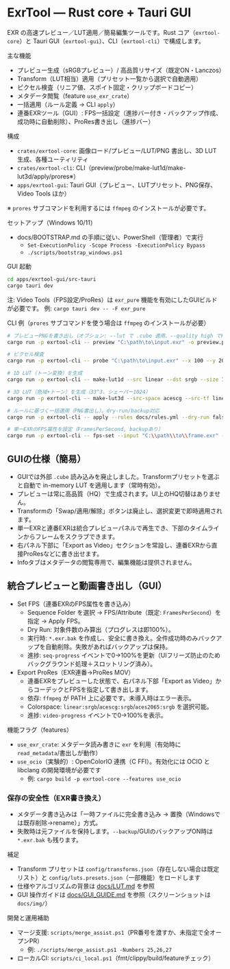 # ExrTool — Rust core + Tauri GUI

EXR の高速プレビュー／LUT適用／簡易編集ツールです。Rust コア（`exrtool-core`）と Tauri GUI（`exrtool-gui`）、CLI（`exrtool-cli`）で構成します。

主な機能
- プレビュー生成（sRGBプレビュー）/ 高品質リサイズ（既定ON・Lanczos）
- Transform（LUT相当）適用（プリセット一覧から選択で自動適用）
- ピクセル検査（リニア値、スポイト固定・クリップボードコピー）
- メタデータ閲覧（feature `use_exr_crate`）
- 一括適用（ルール定義 → CLI `apply`）
 - 連番EXRツール（GUI）: FPS一括設定（進捗バー付き・バックアップ作成、成功時に自動削除）、ProRes書き出し（進捗バー）

構成
- `crates/exrtool-core`: 画像ロード/プレビュー/LUT/PNG 書出し、3D LUT 生成、各種ユーティリティ
- `crates/exrtool-cli`: CLI（preview/probe/make-lut1d/make-lut3d/apply/prores※）
- `apps/exrtool-gui`: Tauri GUI（プレビュー、LUTプリセット、PNG保存、Video Tools ほか）

※ `prores` サブコマンドを利用するには `ffmpeg` のインストールが必要です。

セットアップ（Windows 10/11）
- docs/BOOTSTRAP.md の手順に従い、PowerShell（管理者）で実行
  - `Set-ExecutionPolicy -Scope Process -ExecutionPolicy Bypass`
  - `./scripts/bootstrap_windows.ps1`

GUI 起動
```bash
cd apps/exrtool-gui/src-tauri
cargo tauri dev
```

注: Video Tools（FPS設定/ProRes）は `exr_pure` 機能を有効にしたGUIビルドが必要です。
例: `cargo tauri dev -- -F exr_pure`

CLI 例（`prores` サブコマンドを使う場合は `ffmpeg` のインストールが必要）
```bash
# プレビューPNGを書き出し（オプション: --lut で .cube 適用、--quality high でHQ）
cargo run -p exrtool-cli -- preview "C:\path\to\input.exr" -o preview.png --max-size 2048 --exposure 0 --gamma 2.2 --quality high

# ピクセル検査
cargo run -p exrtool-cli -- probe "C:\path\to\input.exr" --x 100 --y 200

# 1D LUT（トーン変換）を生成
cargo run -p exrtool-cli -- make-lut1d --src linear --dst srgb --size 1024 -o linear_to_srgb.cube

# 3D LUT（色域+トーン）を生成（33^3、シェーパー1024）
cargo run -p exrtool-cli -- make-lut3d --src-space acescg --src-tf linear --dst-space srgb --dst-tf srgb --size 33 --shaper-size 1024 -o acescg_to_srgb.cube

# ルールに基づく一括適用（PNG書出し）。dry-run/backup対応
cargo run -p exrtool-cli -- apply --rules docs/rules.yml --dry-run false --backup true

# 単一EXRのFPS属性を設定（FramesPerSecond, backupあり）
cargo run -p exrtool-cli -- fps-set --input "C:\\path\\to\\frame.exr" --fps 24 --dry-run false --backup true
```

## GUIの仕様（簡易）

- GUIでは外部 `.cube` 読み込みを廃止しました。Transformプリセットを選ぶと自動で in-memory LUT を適用します（常時有効）。
- プレビューは常に高品質（HQ）で生成されます。UI上のHQ切替はありません。
- Transformの「Swap/適用/解除」ボタンは廃止し、選択変更で即時適用されます。
- 単一EXRと連番EXRは統合プレビューパネルで再生でき、下部のタイムラインからフレームをスクラブできます。
- 右パネル下部に「Export as Video」セクションを常設し、連番EXRから直接ProResなどに書き出せます。
- Infoタブはメタデータの閲覧専用で、編集機能は提供されません。

## 統合プレビューと動画書き出し（GUI）

- Set FPS（連番EXRのFPS属性を書き込み）
  - Sequence Folder を選択 → FPS/Attribute（既定: `FramesPerSecond`）を指定 → Apply FPS。
  - Dry Run: 対象件数のみ算出（プログレスは即100%）。
  - 実行時: `*.exr.bak` を作成し、安全に書き換え。全件成功時のみバックアップを自動削除。失敗があればバックアップは保持。
  - 進捗: `seq-progress` イベントで0→100%を更新（UIフリーズ防止のためバックグラウンド処理＋スロットリング済み）。
- Export ProRes（EXR連番→ProRes MOV）
  - 連番EXRをプレビューした状態で、右パネル下部「Export as Video」からコーデックとFPSを指定して書き出します。
  - 依存: `ffmpeg` が PATH 上に必要です。未導入時はエラー表示。
  - Colorspace: `linear:srgb`/`acescg:srgb`/`aces2065:srgb` を選択可能。
  - 進捗: `video-progress` イベントで0→100%を表示。

機能フラグ（features）
- `use_exr_crate`: メタデータ読み書きに `exr` を利用（有効時に `read_metadata`/書出しが動作）
- `use_ocio`（実験的）: OpenColorIO 連携（C FFI）。有効化には OCIO と libclang の開発環境が必要です
  - 例: `cargo build -p exrtool-core --features use_ocio`

### 保存の安全性（EXR書き換え）
- メタデータ書き込みは「一時ファイルに完全書き込み → 置換（Windowsでは既存削除→rename）」方式。
- 失敗時は元ファイルを保持します。`--backup`/GUIのバックアップON時は `*.exr.bak` も残ります。

補足
- Transform プリセットは `config/transforms.json`（存在しない場合は既定リスト）と `config/luts.presets.json`（一部機能）をロードします
- 仕様やアルゴリズムの背景は [docs/LUT.md](docs/LUT.md) を参照
- GUI 操作ガイドは [docs/GUI_GUIDE.md](docs/GUI_GUIDE.md) を参照（スクリーンショットは `docs/img/`）

開発と運用補助
- マージ支援: `scripts/merge_assist.ps1`（PR番号を渡すか、未指定で全オープンPR）
  - 例: `./scripts/merge_assist.ps1 -Numbers 25,26,27`
- ローカルCI: `scripts/ci_local.ps1`（fmt/clippy/build/featureチェック）
